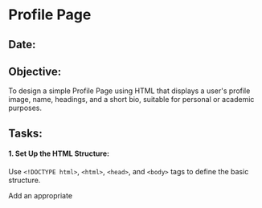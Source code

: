 # Profile Page
## Date:
## Objective:

To design a simple Profile Page using HTML that displays a user's profile image, name, headings, and a short bio, suitable for personal or academic purposes.

## Tasks:

#### 1. Set Up the HTML Structure:

Use ```<!DOCTYPE html>```, ```<html>```, ```<head>```, and ```<body>``` tags to define the basic structure.

Add an appropriate <title> such as "My Profile".

#### 2. Add Page Headings:

Insert a main heading using ```<h1>``` for the user's name.

Include subheadings such as ```<h2>``` or ```<h3>``` for titles or roles (e.g., "Student", "Web Developer").

#### 3. Insert a Profile Image:

Use the ```<img>``` tag to display the user’s profile picture.

Add alt text and set basic attributes like width and height.

#### 4. Include a Short Bio Section:

Add a paragraph using <p> to provide a short introduction or biography.

The content may include education, interests, or a personal statement.

#### 5. Organize Content Using HTML Elements:

Use ```<section>```, ```<div>```, or ```<article>``` for logical grouping.

Add a horizontal line (```<hr>```) to separate sections.

#### 6. Keep the Design HTML-Only:

Do not use CSS or JavaScript.

Focus on semantic HTML and readability.
## HTML Code:
```
<!DOCTYPE html>
<html lang="en">
    <head>
        <title>My Profile</title>
    </head>
    <body>
        <h1>Shabreena Vincent</h1>
        <hr>
        <h2>Student</h2>
        <hr>
        <h3>Fullstack Developer</h3>
        <hr>
        <img src="profile.jpg" alt="Profile Picture" width="200" height="200">
        <hr>
        <section>
            <p>Highly motivated Artificial Intelligence and Data Science student with a solid foundation in machine learning,
 data analysis, and software development. Proficient in programming languages like Python,c,html,css, data
 visualization, and algorithm development. Passionate about applying AI techniques to solve real-world challenges
 and contributing to innovative projects. </p>
           <section>
        <h3>Interests</h3>
        <p>
        Reading books,Colouring,Playing Chess,dancing
        </p>
    </section>

    <hr>

  <section>
        <h3>Skills</h3>
        <p>soft skills:Communication,Problem Solving,Leadership</p>
        <p>technical skills:Java,Python,C programming,html javascript</p>
    </section>
</hr>

    <hr>
    <section>
        <h3>Contact</h3>
        <p>Email:shabs1162@gmail.com</p>
        <p>Location: Chennai, Tamil Nadu</p>
    </section>
    </body>
</html>
```
## Output:

![profile](https://github.com/user-attachments/assets/15bc1f06-f6e6-49d1-9bb7-c75740da428d)


## Result:
A simple Profile Page using HTML that displays a user's profile image, name, headings, and a short bio, suitable for personal or academic purposes is designed successfully.
